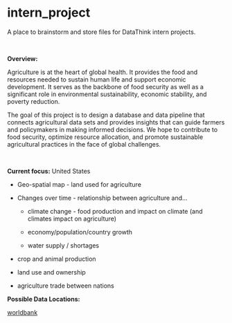 # intern_project

A place to brainstorm and store files for DataThink intern projects.

<br>

**Overview:**

Agriculture is at the heart of global health. It provides the food and resources needed to sustain human life and support economic development. It serves as the backbone of food security as well as a significant role in environmental sustainability, economic stability, and poverty reduction.

The goal of this project is to design a database and data pipeline that connects agricultural data sets and provides insights that can guide farmers and policymakers in making informed decisions. We hope to contribute to food security, optimize resource allocation, and promote sustainable agricultural practices in the face of global challenges.

<br>

**Current focus:** United States

-   Geo-spatial map - land used for agriculture

-   Changes over time - relationship between agriculture and...

    -   climate change - food production and impact on climate (and climates impact on agriculture)

    -   economy/population/country growth

    -   water supply / shortages

-   crop and animal production

-   land use and ownership

-   agriculture trade between nations

**Possible Data Locations:**

  [worldbank](https://data.worldbank.org/topic/agriculture-and-rural-development)

